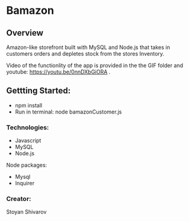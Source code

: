 # Bamazon

## Overview
Amazon-like storefront built with MySQL and Node.js that takes in customers orders and depletes stock from the stores Inventory.

Video of the functionlity of the app is provided in the the GIF folder and youtube: https://youtu.be/0nnDXbGiORA  .

## Gettting Started:
* npm install
* Run in terminal:  node bamazonCustomer.js

### Technologies:

* Javascript
* MySQL
* Node.js

Node packages:

* Mysql
* Inquirer

### Creator: 
   Stoyan Shivarov
